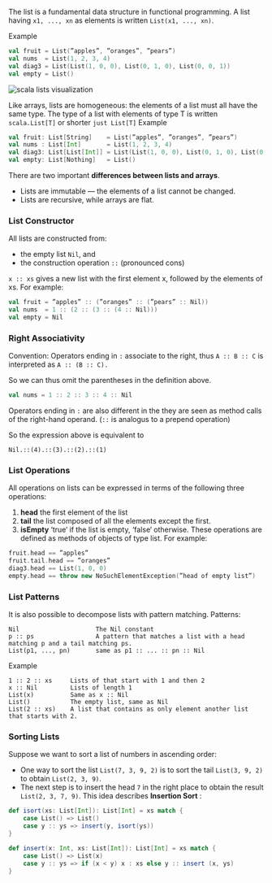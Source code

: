 The list is a fundamental data structure in functional programming. A list having `x1, ..., xn` as elements is written `List(x1, ..., xn)`.

Example
```scala
val fruit = List(”apples”, ”oranges”, ”pears”)
val nums  = List(1, 2, 3, 4)
val diag3 = List(List(1, 0, 0), List(0, 1, 0), List(0, 0, 1))
val empty = List()
```
![scala lists visualization](scala_lists_visualization)

Like arrays, lists are homogeneous: the elements of a list must all have the same type.
The type of a list with elements of type T is written `scala.List[T]` or shorter `just List[T]`
Example
```scala
val fruit: List[String]    = List(”apples”, ”oranges”, ”pears”)
val nums : List[Int]       = List(1, 2, 3, 4)
val diag3: List[List[Int]] = List(List(1, 0, 0), List(0, 1, 0), List(0, 0, 1))
val empty: List[Nothing]   = List()
```
There are two important **differences between lists and arrays**.
* Lists are immutable — the elements of a list cannot be changed.
* Lists are recursive, while arrays are flat.

### List Constructor

All lists are constructed from:
* the empty list `Nil`, and
* the construction operation `::` (pronounced cons)

`x :: xs` gives a new list with the first element x, followed by the elements of xs.
For example:
```scala
val fruit = ”apples” :: (”oranges” :: (”pears” :: Nil))
val nums  = 1 :: (2 :: (3 :: (4 :: Nil)))
val empty = Nil
```

### Right Associativity

Convention: Operators ending in `:` associate to the right, thus `A :: B :: C` is interpreted as `A :: (B :: C).`

So we can thus omit the parentheses in the definition above.
```scala
val nums = 1 :: 2 :: 3 :: 4 :: Nil
```
Operators ending in `:` are also different in the they are seen as method calls of the right-hand operand. (`::` is analogus to a prepend operation)

So the expression above is equivalent to
```
Nil.::(4).::(3).::(2).::(1)
```

### List Operations
All operations on lists can be expressed in terms of the following three operations:
1. **head** the first element of the list
2. **tail** the list composed of all the elements except the first.
3. **isEmpty** ‘true‘ if the list is empty, ‘false‘ otherwise.
These operations are defined as methods of objects of type list. For example:
```scala
fruit.head == ”apples”
fruit.tail.head == ”oranges”
diag3.head == List(1, 0, 0)
empty.head == throw new NoSuchElementException(”head of empty list”)
```

### List Patterns
It is also possible to decompose lists with pattern matching. Patterns:
```
Nil                     The Nil constant
p :: ps                 A pattern that matches a list with a head matching p and a tail matching ps.
List(p1, ..., pn)       same as p1 :: ... :: pn :: Nil
```
Example
```
1 :: 2 :: xs     Lists of that start with 1 and then 2
x :: Nil         Lists of length 1
List(x)          Same as x :: Nil
List()           The empty list, same as Nil
List(2 :: xs)    A list that contains as only element another list that starts with 2.
```

### Sorting Lists
Suppose we want to sort a list of numbers in ascending order:
* One way to sort the list `List(7, 3, 9, 2)` is to sort the tail `List(3, 9, 2)` to obtain `List(2, 3, 9)`.
* The next step is to insert the head `7` in the right place to obtain the result `List(2, 3, 7, 9)`.
This idea describes **Insertion Sort** :
```scala
def isort(xs: List[Int]): List[Int] = xs match {
    case List() => List()
    case y :: ys => insert(y, isort(ys))
}

def insert(x: Int, xs: List[Int]): List[Int] = xs match {
    case List() => List(x)
    case y :: ys => if (x < y) x : xs else y :: insert (x, ys)
}
```